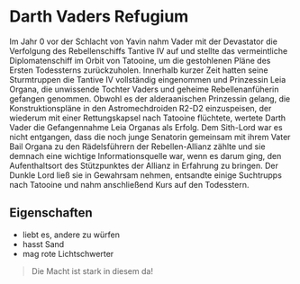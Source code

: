 # Darth Vaders Refugium

Im Jahr 0 vor der Schlacht von Yavin nahm Vader mit der Devastator die Verfolgung des Rebellenschiffs Tantive IV auf und stellte das vermeintliche Diplomatenschiff im Orbit von Tatooine, um die gestohlenen Pläne des Ersten Todessterns zurückzuholen. Innerhalb kurzer Zeit hatten seine Sturmtruppen die Tantive IV vollständig eingenommen und Prinzessin Leia Organa, die unwissende Tochter Vaders und geheime Rebellenanfüherin gefangen genommen. Obwohl es der alderaanischen Prinzessin gelang, die Konstruktionspläne in den Astromechdroiden R2-D2 einzuspeisen, der wiederum mit einer Rettungskapsel nach Tatooine flüchtete, wertete Darth Vader die Gefangennahme Leia Organas als Erfolg. Dem Sith-Lord war es nicht entgangen, dass die noch junge Senatorin gemeinsam mit ihrem Vater Bail Organa zu den Rädelsführern der Rebellen-Allianz zählte und sie demnach eine wichtige Informationsquelle war, wenn es darum ging, den Aufenthaltsort des Stützpunktes der Allianz in Erfahrung zu bringen. Der Dunkle Lord ließ sie in Gewahrsam nehmen, entsandte einige Suchtrupps nach Tatooine und nahm anschließend Kurs auf den Todesstern.

## Eigenschaften
* liebt es, andere zu würfen
* hasst Sand
* mag rote Lichtschwerter

> Die Macht ist stark in diesem da!
